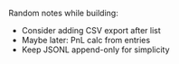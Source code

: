 Random notes while building:

- Consider adding CSV export after list
- Maybe later: PnL calc from entries
- Keep JSONL append-only for simplicity

